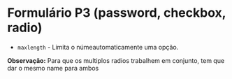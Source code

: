 # Formulário P3 (password, checkbox, radio)

- `maxlength` - Limita o númeautomaticamente uma opção.

**Observação:** Para que os multiplos radios trabalhem em conjunto, tem que dar o mesmo name para ambos 
